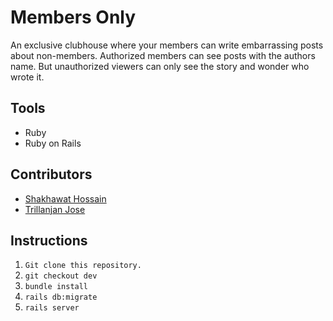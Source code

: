 # Members Only

An exclusive clubhouse where your members can write embarrassing posts about non-members. Authorized members can see posts with the authors name. But unauthorized viewers can only see the story and wonder who wrote it.

## Tools

* Ruby
* Ruby on Rails

## Contributors

* [Shakhawat Hossain](https://github.com/shshamim63)
* [Trillanjan Jose](https://github.com/trillianjose)

## Instructions

1. `Git clone this repository.`
2. `git checkout dev`
3. `bundle install`
4. `rails db:migrate`
5. `rails server`

